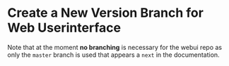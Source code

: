 # Create a New Version Branch for Web Userinterface

Note that at the moment **no branching** is necessary for the webui repo as only the `master` branch is used that appears a `next` in the documentation.

<!--
When doing a new release for Web Userinterfaces like `1.x`, a new version branch must be created based on `master`. It is necessary to do this in four steps. Please set the new and former version numbers accordingly

**Step 1: Create and configure the new `1.x` branch**

1.  Create a new `1.x` branch based on latest `origin/master`.
2.  Copy the `.drone.star` file from the _former_ `1.x-1` branch
    (it contains the correct branch specific setup rules and replaces the current one coming from master).
3.  In `.drone.star` set `latest_version` to `1.x` (on top in section `def main(ctx)`).
4.  In `site.yml` adjust all `-version` keys of the new and former releases accordingly
    (in section `asciidoc.attributes`).
5.  In `antora.yml` change the version from `next` to `1.x`.
6.  Run a build by entering `yarn antora-local`. No errors should occur.
7.  Commit the changes and push the new `1.x` branch. **DO NOT CREATE A PR!**

**Step 2: Configure the master branch to use the new `1.x` branch.**

9.  Create a new `changes_necessary_for_1.x` branch based on latest `origin/master`.
10.  In `.drone.star` set `latest_version` to `1.x` (on top in section `def main(ctx)`).
11. In `site.yml` in section `asciidoc.attributes`, adjust all `-version` keys related to this repo for the new and former releases accordingly. Note if those attributes exist in other content sources, they must be set to the identical value to create consistent test builds.
12. No changes in `antora.yml` but check if the version is set to `next`.
13. Run a build by entering `yarn antora-local`. No errors should occur.
14. Commit changes and push them.
15. Create a Pull Request. When CI is green, all is done correctly. Merge the PR to master.

**Step 3: Set the correct Branding build branches in the docs repo.**

16. In `site.yml` of [docs](https://github.com/owncloud/docs/blob/master/site.yml) adjust the last **two** branches at `url: https://github.com/owncloud/docs-client-branding.git` accordingly
    (in section `content.sources.url.branches`).
17. In `site.yml` of [docs](https://github.com/owncloud/docs/blob/master/site.yml) adjust all `-version` keys in section `attributes` related to this repo for the new and former releases accordingly.

**Step 4: Protection and Renaming**

18. Go to the settings of the this repository and change the protection of the branch list (Settings > Branches) so that the `1.x` branch gets protected and the `1.x-2` branch is no longer protected.
19. Rename the `1.x-2` branch to `x_archived_1.x-2`.

**Text Suggestion for Step 2**

The following text is a copy/paste suggestion for the PR in step 2, replace the branch numbers accordingly:
```
These are the changes necessary to finalize the creation of the 1.x branch.

The 1.x branch is already pushed and prepared and is included in the branch protection rules.

When 1.x (Infinite Scale) is finally out, the 1.x-2 branch can be archived,
see step 4 in https://github.com/owncloud/docs-client-branding/blob/master/docs/new-version-branch.md

Note, that the 1.x branch in this repo is already created, but the `latest` pointer on the web
will be set to it automatically when the tag in Branding is set. This means, that in the docs homepage,
`latest` will point to 1.x-1 until the tag in Branding Clients is set accordingly. When merging this PR,
1.x-2 will be dropped from the web but is available via pdf as usual.

Note, this PR must be merged before the 1.x tag in the Branding Clients repo is set to avoid a 404 for `latest`.

Note that a PR in docs must be made to announce the 1.x branch. The docs PR must be merged AFTER this PR is merged to avoid a CI error in docs.

Before merging this PR, we should take care that 1.x-2 has all changes necessary merged as post
merging the 1.x-2 pdf is fixed.

@michaelstingl @jesmrec fyi

@mmattel @EParzefall @phil-davis
post merging this, we need to backport all relevant changes to 1.x.
```

-->
